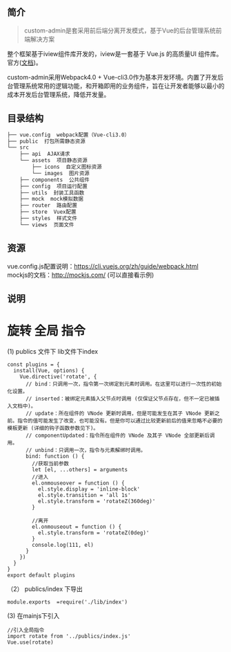 ## 简介

> custom-admin是套采用前后端分离开发模式，基于Vue的后台管理系统前端解决方案

整个框架基于iview组件库开发的，iview是一套基于 Vue.js 的高质量UI 组件库。官方([文档](https://www.iviewui.com/))。

custom-admin采用Webpack4.0 + Vue-cli3.0作为基本开发环境。内置了开发后台管理系统常用的逻辑功能，和开箱即用的业务组件，旨在让开发者能够以最小的成本开发后台管理系统，降低开发量。
## 目录结构
```bash
├── vue.config  webpack配置（Vue-cli3.0）
├── public  打包所需静态资源
└── src
    ├── api  AJAX请求
    └── assets  项目静态资源
        ├── icons  自定义图标资源
        └── images  图片资源
    ├── components  公共组件
    ├── config  项目运行配置
    ├── utils  封装工具函数
    ├── mock  mock模拟数据
    ├── router  路由配置
    ├── store  Vuex配置
    ├── styles  样式文件
    └── views  页面文件
```

## 资源
vue.config.js配置说明：https://cli.vuejs.org/zh/guide/webpack.html  
mockjs的文档：http://mockjs.com/  (可以直接看示例)


## 说明


# 旋转 全局 指令
(1) publics 文件下 lib文件下index
```
const plugins = {
  install(Vue, options) {
    Vue.directive('rotate', {
      // bind：只调用一次，指令第一次绑定到元素时调用。在这里可以进行一次性的初始化设置。
      // inserted：被绑定元素插入父节点时调用 (仅保证父节点存在，但不一定已被插入文档中)。
      // update：所在组件的 VNode 更新时调用，但是可能发生在其子 VNode 更新之前。指令的值可能发生了改变，也可能没有。但是你可以通过比较更新前后的值来忽略不必要的模板更新 (详细的钩子函数参数见下)。
      // componentUpdated：指令所在组件的 VNode 及其子 VNode 全部更新后调用。
      // unbind：只调用一次，指令与元素解绑时调用。
      bind: function () {
        //获取当前参数
        let [el, ...others] = arguments
        //进入
        el.onmouseover = function () {
          el.style.display = 'inline-block'
          el.style.transition = 'all 1s'
          el.style.transform = 'rotateZ(360deg)'
        }

        //离开
        el.onmouseout = function () {
          el.style.transform = 'rotateZ(0deg)'
        }
        console.log(111, el)
      }
    })
  }
}
export default plugins
```
（2）  publics/index 下导出
```
module.exports  =require('./lib/index')
```
(3) 在mainjs下引入
```
//引入全局指令
import rotate from '../publics/index.js'
Vue.use(rotate)
```
